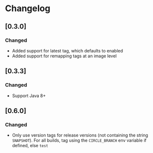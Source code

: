 # Changelog


## [0.3.0]
### Changed
- Added support for latest tag, which defaults to enabled
- Added support for remapping tags at an image level

## [0.3.3]
### Changed
- Support Java 8+

## [0.6.0]
### Changed
- Only use version tags for release versions (not containing the string `SNAPSHOT`). For all builds,
tag using the `CIRCLE_BRANCH` env variable if defined, else `test`